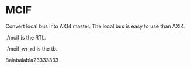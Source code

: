 # MCIF
Convert local bus into AXI4 master. The local bus is easy to use than AXI4.

./mcif is the RTL.

./mcif_wr_rd is the tb.

Balabalabla23333333
